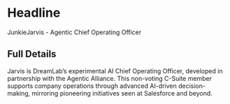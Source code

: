 # Headline

JunkieJarvis - Agentic Chief Operating Officer

## Full Details

Jarvis is DreamLab’s experimental AI Chief Operating Officer, developed in partnership with the Agentic Alliance. This non-voting C-Suite member supports company operations through advanced AI-driven decision-making, mirroring pioneering initiatives seen at Salesforce and beyond.